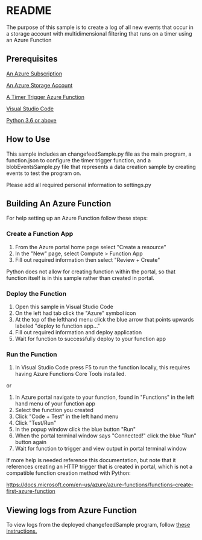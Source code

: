# README
The purpose of this sample is to create a log of all new events that occur in a storage account with multidimensional filtering that runs on a timer using an Azure Function

## Prerequisites
[An Azure Subscription](https://azure.microsoft.com/en-us/free/)

[An Azure Storage Account](https://docs.microsoft.com/en-us/azure/storage/common/storage-account-create?tabs=azure-portal)

[A Timer Trigger Azure Function](https://docs.microsoft.com/en-us/azure/azure-functions/functions-create-scheduled-function#:~:text=Create%20a%20timer%20triggered%20function%201%20Expand%20your,by%20viewing%20trace%20information%20written%20to%20the%20logs.)

[Visual Studio Code](https://visualstudio.microsoft.com/downloads/)

[Python 3.6 or above](https://www.python.org/downloads/)

## How to Use
This sample includes an changefeedSample.py file as the main program, a function.json to configure the timer trigger function, and a blobEventsSample.py file that represents a data creation sample by creating events to test the program on.

Please add all required personal information to settings.py

## Building An Azure Function
For help setting up an Azure Function follow these steps:

### Create a Function App
1. From the Azure portal home page select "Create a resource"
2. In the "New" page, select Compute > Function App
3. Fill out required information then select "Review + Create"

Python does not allow for creating function within the portal, so that function itself is in this sample rather than created in portal.

### Deploy the Function
1. Open this sample in Visual Studio Code
2. On the left had tab click the "Azure" symbol icon
3. At the top of the lefthand menu click the blue arrow that points upwards labeled "deploy to function app..."
4. Fill out required information and deploy application
5. Wait for function to successfully deploy to your function app

### Run the Function
1. In Visual Studio Code press F5 to run the function locally, this requires having Azure Functions Core Tools installed.

or

1. In Azure portal navigate to your function, found in "Functions" in the left hand menu of your function app
2. Select the function you created
3. Click "Code + Test" in the left hand menu
4. Click "Test/Run"
5. In the popup window click the blue button "Run"
6. When the portal terminal window says "Connected!" click the blue "Run" button again
7. Wait for function to trigger and view output in portal terminal window 


If more help is needed reference this documentation, but note that it references creating an HTTP trigger that is created in portal, which is not a compatible function creation method with Python:

https://docs.microsoft.com/en-us/azure/azure-functions/functions-create-first-azure-function

## Viewing logs from Azure Function
To view logs from the deployed changefeedSample program, follow [these instructions.](https://docs.microsoft.com/en-us/azure/azure-functions/functions-monitoring?tabs=cmd)
